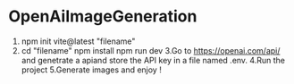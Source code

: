 # OpenAiImageGeneration


1. npm init vite@latest "filename"
2. cd "filename"
  npm install
  npm run dev 
 3.Go to https://openai.com/api/ and genetrate a apiand store the API key in a file named .env.
 4.Run the project 
 5.Generate images and enjoy !
